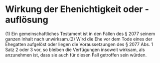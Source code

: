 # Wirkung der Ehenichtigkeit oder -auflösung

(1) Ein gemeinschaftliches Testament ist in den Fällen des § 2077 seinem ganzen Inhalt nach unwirksam.(2) Wird die Ehe vor dem Tode eines der Ehegatten aufgelöst oder liegen die Voraussetzungen des § 2077 Abs. 1 Satz 2 oder 3 vor, so bleiben die Verfügungen insoweit wirksam, als anzunehmen ist, dass sie auch für diesen Fall getroffen sein würden. 


